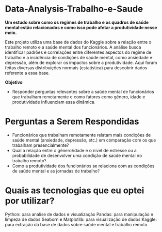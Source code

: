 # **Data-Analysis-Trabalho-e-Saude**

**Um estudo sobre como os regimes de trabalho e os quadros de saúde mental estão relacionados e como isso pode afetar a produtividade nesse meio.**

Este projeto utiliza uma base de dados do Kaggle sobre a relação entre o trabalho remoto e a saúde mental dos funcionários. A análise busca identificar padrões e correlações entre diferentes aspectos do regime de trabalho e a incidência de condições de saúde mental, como ansiedade e depressão, além de explorar os impactos sobre a produtividade. Aqui foram feitas diversas distribuições normais (estatística) para descobrir dados referente a essa base.

**Objetivo**
- Responder perguntas relevantes sobre a saúde mental de funcionários que trabalham remotamente e como fatores como gênero, idade e produtividade influenciam essa dinâmica.

# **Perguntas a Serem Respondidas**
- Funcionários que trabalham remotamente relatam mais condições de saúde mental (ansiedade, depressão, etc.) em comparação com os que trabalham presencialmente?
- Qual a relação entre o gênero/idade e o nível de estresse ou a probabilidade de desenvolver uma condição de saúde mental no trabalho remoto?
- Como a produtividade dos funcionários se relaciona com as condições de saúde mental e as jornadas de trabalho?

# **Quais as tecnologias que eu optei por utilizar?**

Python: para análise de dados e visualização
Pandas: para manipulação e limpeza de dados
Seaborn e Matplotlib: para visualização de dados
Kaggle: para extração da base de dados sobre saúde mental e trabalho remoto
